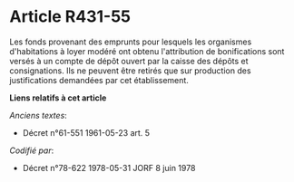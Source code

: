 # Article R431-55

Les fonds provenant des emprunts pour lesquels les organismes d'habitations à loyer modéré ont obtenu l'attribution de
bonifications sont versés à un compte de dépôt ouvert par la caisse des dépôts et consignations. Ils ne peuvent être retirés
que sur production des justifications demandées par cet établissement.

**Liens relatifs à cet article**

_Anciens textes_:

  - Décret n°61-551 1961-05-23 art. 5

_Codifié par_:

  - Décret n°78-622 1978-05-31 JORF 8 juin 1978

